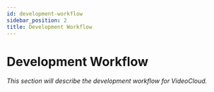 ```yaml
---
id: development-workflow
sidebar_position: 2
title: Development Workflow
---
```


# Development Workflow

_This section will describe the development workflow for VideoCloud._ 